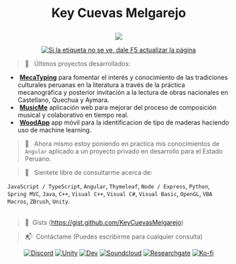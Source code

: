 <!--
**KeyCuevasMelgarejo/KeyCuevasMelgarejo** is a ✨ _special_ ✨ repository because its `README.md` (this file) appears on your GitHub profile.-->
# <p align="center">Key Cuevas Melgarejo</p>
<p align="center">
  <a href="https://github.com/KeyCuevasMelgarejo/KeyCuevasMelgarejo"><img src="https://readme-typing-svg.herokuapp.com?size=16&center=true&vCenter=true&width=480&lines=Bach.+en+Ingenieria+de+Sistemas+Computacionales;Desarrollador+Full+Stack;Desarrollador+Mobile;Windows+%26+Linux+App+Developer;Constantemente+Aprendiendo;Autodidacta"></a>
</p>
<p align="center">
  <a href="https://github.com/KeyCuevasMelgarejo/CONTADOR-VISITAS-GITHUB_">
    <img alt="Si la etiqueta no se ve, dale F5 actualizar la página" title="Visitas Perfil GitHub" src="https://github-contador-visitas.herokuapp.com/"/></a>
</p>

>🌱 &nbsp; Últimos proyectos desarrollados:
* &nbsp;[**MecaTyping**](https://github.com/KeyCuevasMelgarejo/MECA-TYPING_) para fomentar el interés y conocimiento de las tradiciones culturales peruanas en la literatura a través de la práctica mecanográfica y posterior invitación a la lectura de obras nacionales en Castellano, Quechua y Aymara.<br/>
* &nbsp;[**MusicMe**](https://github.com/KeyCuevasMelgarejo/MUSICME___PREVIEW) aplicación web para mejorar del proceso de composición musical y colaborativo en tiempo real.<br/>
* &nbsp;[**WoodApp**](https://github.com/KeyCuevasMelgarejo/WOOD-APP___PREVIEW) app móvil para la identificacion de tipo de maderas haciendo uso de machine learning.<br/>

>:pill: &nbsp; Ahora mismo estoy poniendo en practica mis conocimientos de `Angular` aplicado a un proyecto privado en desarrollo para el Estado Peruano.<br/>

>:microscope: &nbsp; Sientete libre de consultarme acerca de:<br/>

  `JavaScript / TypeScript`, `Angular`, `Thymeleaf`, `Node / Express`, `Python`, `Spring MVC`, `Java`, `C++`, `Visual C++`, `Visual C#`, `Visual Basic`, `OpenGL`, `VBA Macros`, `ZBrush`, `Unity`.
<br/><br/>

>:pushpin: &nbsp;Gists
(https://gist.github.com/KeyCuevasMelgarejo)

>:mailbox_with_mail: &nbsp;Contáctame
(Puedes escribirme para cualquier consulta)
<p align="center">
  <a href="https://discord.gg/R6maQ4W9fz"><img alt="Discord" title="Mi Servidor" src="https://shields.io/badge/-DISCORD-yellow.svg?&style=for-the-badge&logo=discord&logoColor=white"></a>
  <a href="https://keycuevasmelgarejo.itch.io"><img alt="Unity" title="Game" src="https://shields.io/badge/-Itch.io-black.svg?&style=for-the-badge&logo=unity&logoColor=white"></a>
  <a href="https://dev.to/keycuevasmelgarejo"><img alt="Dev" title="Social" src="https://shields.io/badge/-Dev.to-blue.svg?&style=for-the-badge&logo=dev.to&logoColor=white"></a>
  <a href="https://soundcloud.com/key-cuevas-melgarejo"><img alt="Soundcloud" title="Mi Musica" src="https://shields.io/badge/-Soundcloud-critical.svg?&style=for-the-badge&logo=soundcloud&logoColor=white"></a>
  <a href="https://www.researchgate.net/profile/Key-Cuevas-Melgarejo"><img alt="Researchgate" title="Mis Investigaciones" src="https://shields.io/badge/-Researches-00ccbb.svg?&style=for-the-badge&logo=researchgate&logoColor=white"></a>
  <a href="https://ko-fi.com/keycuevasmelgarejo"><img alt="Ko-fi" title="Contribuye" src="https://shields.io/badge/-BUY%20ME%20A%20COFFEE-CC2735.svg?&style=for-the-badge&logo=ko-fi&logoColor=white"></a>
</p>
<!-- ![Header](https://raw.githubusercontent.com/KeyCuevasMelgarejo/KeyCuevasMelgarejo/master/cabecera.png)-->
